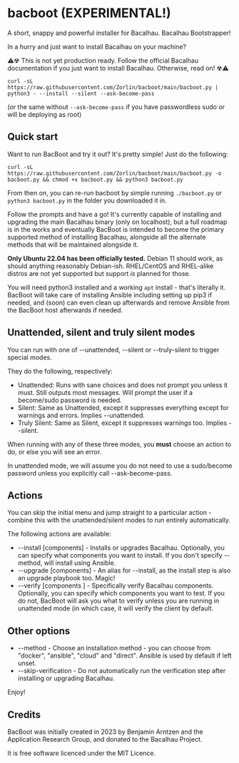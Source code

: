 # bacboot (EXPERIMENTAL!)
A short, snappy and powerful installer for Bacalhau. Bacalhau Bootstrapper!

In a hurry and just want to install Bacalhau on your machine?

⚠️☢ This is not yet production ready. Follow the official Bacalhau documentation if you just want to install Bacalhau. Otherwise, read on! ☢⚠️

`curl -sL https://raw.githubusercontent.com/Zorlin/bacboot/main/bacboot.py | python3 - --install --silent --ask-become-pass` 

(or the same without `--ask-become-pass` if you have passwordless sudo or will be deploying as root)

## Quick start
Want to run BacBoot and try it out? It's pretty simple! Just do the following:
```
curl -sL https://raw.githubusercontent.com/Zorlin/bacboot/main/bacboot.py -o bacboot.py && chmod +x bacboot.py && python3 bacboot.py
```
From then on, you can re-run bacboot by simple running `./bacboot.py` or `python3 bacboot.py` in the folder you downloaded it in.

Follow the prompts and have a go! It's currently capable of installing and upgrading the main Bacalhau binary (only on localhost), but a full roadmap is in the works and eventually BacBoot is intended to become the primary supported method of installing Bacalhau, alongside all the alternate methods that will be maintained alongside it.

**Only Ubuntu 22.04 has been officially tested.** Debian 11 should work, as should anything reasonably Debian-ish. RHEL/CentOS and RHEL-alike distros are not yet supported but support *is* planned for those.

You will need python3 installed and a working `apt` install - that's literally it. BacBoot will take care of installing Ansible including setting up pip3 if needed, and (soon) can even clean up afterwards and remove Ansible from the BacBoot host afterwards if needed.

## Unattended, silent and truly silent modes
You can run with one of --unattended, --silent or --truly-silent to trigger special modes.

They do the following, respectively:
* Unattended: Runs with sane choices and does not prompt you unless it must. Still outputs most messages. Will prompt the user if a become/sudo password is needed.
* Silent: Same as Unattended, except it suppresses everything except for warnings and errors. Implies --unattended.
* Truly Silent: Same as Silent, except it suppresses warnings too. Implies --silent.

When running with any of these three modes, you **must** choose an action to do, or else you will see an error.

In unattended mode, we will assume you do not need to use a sudo/become password unless you explicitly call --ask-become-pass.

## Actions
You can skip the initial menu and jump straight to a particular action - combine this with the unattended/silent modes to run entirely automatically.

The following actions are available:
* --install [components] - Installs or upgrades Bacalhau. Optionally, you can specify what components you want to install. If you don't specify --method, will install using Ansible.
* --upgrade [components] - An alias for --install, as the install step is also an upgrade playbook too. Magic!
* --verify [components ] - Specifically verify Bacalhau components. Optionally, you can specify which components you want to test. If you do not, BacBoot will ask you what to verify unless you are running in unattended mode (in which case, it will verify the client by default.

## Other options
* --method - Choose an installation method - you can choose from "docker", "ansible", "cloud" and "direct". Ansible is used by default if left unset.
* --skip-verification - Do not automatically run the verification step after installing or upgrading Bacalhau.

Enjoy!

## Credits
BacBoot was initially created in 2023 by Benjamin Arntzen and the Application Research Group, and donated to the Bacalhau Project.

It is free software licenced under the MIT Licence.
